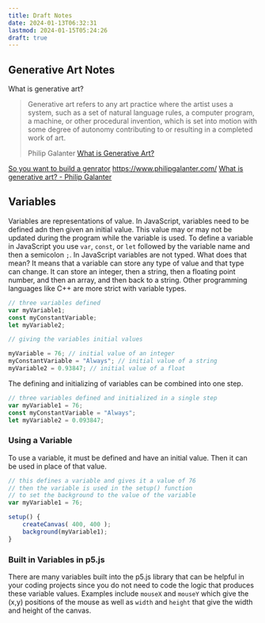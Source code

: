 ```yaml
---
title: Draft Notes
date: 2024-01-13T06:32:31
lastmod: 2024-01-15T05:24:26
draft: true
---
```


## Generative Art Notes

What is generative art?

> Generative art refers to any art practice where the artist uses a system, such as a set of natural language rules, a computer program, a machine, or other procedural invention, which is set into motion with some degree of autonomy contributing to or resulting in a completed work of art.
>
> Philip Galanter [What is Generative Art?](https://philipgalanter.com/downloads/ga2003_what_is_genart.pdf)

[So you want to build a genrator](https://galaxykate0.tumblr.com/post/139774965871/so-you-want-to-build-a-generator)
https://www.philipgalanter.com/
[What is generative art? - Philip Galanter](https://philipgalanter.com/downloads/ga2003_what_is_genart.pdf)

## Variables

Variables are representations of value. In JavaScript, variables need to be defined adn then given an initial value. This value may or may not be updated during the program while the variable is used. To define a variable in JavaScript you use `var`, `const`, or `let` followed by the variable name and then a semicolon `;`. In JavaScript variables are not typed. What does that mean? It means that a variable can store any type of value and that type can change. It can store an integer, then a string, then a floating point number, and then an array, and then back to a string. Other programming languages like C++ are more strict with variable types.

```javascript
// three variables defined
var myVariable1;
const myConstantVariable;
let myVariable2;

// giving the variables initial values

myVariable = 76; // initial value of an integer
myConstantVariable = "Always"; // initial value of a string
myVariable2 = 0.93847; // initial value of a float
```

The defining and initializing of variables can be combined into one step.

```javascript
// three variables defined and initialized in a single step
var myVariable1 = 76;
const myConstantVariable = "Always";
let myVariable2 = 0.093847;
```

### Using a Variable

To use a variable, it must be defined and have an initial value. Then it can be used in place of that value.

```javascript
// this defines a variable and gives it a value of 76
// then the variable is used in the setup() function
// to set the background to the value of the variable
var myVariable1 = 76;

setup() {
    createCanvas( 400, 400 );
    background(myVariable1);
}
```

### Built in Variables in p5.js

There are many variables built into the p5.js library that can be helpful in your coding projects since you do not need to code the logic that produces these variable values. Examples include `mouseX` and `mouseY` which give the (x,y) positions of the mouse as well as `width` and `height` that give the width and height of the canvas.
